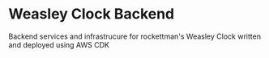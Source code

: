 # Weasley Clock Backend

Backend services and infrastrucure for rockettman's Weasley Clock written and deployed using AWS CDK